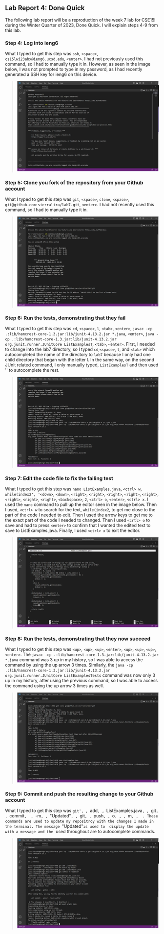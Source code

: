 ## Lab Report 4: Done Quick
The following lab report will be a reproduction of the week 7 lab for CSE15l during the Winter Quarter of 2023, Done Quick. 
I will explain steps 4-9 from this lab. 

### Step 4: Log into ieng6
What I typed to get this step was `ssh`, `<space>`, `cs15lwi23abx@ieng6.ucsd.edu`, `<enter>`. I had not previously used this 
command, so I had to manually type it in. However, as seen in the image below, I was not prompted to type in my password, as 
I had recently generated a SSH key for ieng6 on this device. 
>![Image](lab-report-4-image-1.png)

### Step 5: Clone you fork of the repository  from your Github account 
What I typed to get this step was `git`, `<space>`, `clone`, `<space>`, `git@github.com:sierralira/lab7.git`, `<enter>`. I had
not recently used this command, so I had to manually type it in. 
>![Image](lab-report-4-image-2.png)

### Step 6: Run the tests, demonstrating that they fail
What I typed to get this step was `cd`, `<space>`, `l`, `<tab>`, `<enter>`, `javac -cp .:lib/hamcrest-core-1.3.jar:lib/junit-4.13.2.jar *.java`, 
`<enter>`, `java -cp .:lib/hamcrest-core-1.3.jar:lib/junit-4.13.2.jar org.junit.runner.JUnitCore ListExamplesT`, `<tab>`, `<enter>`. First, I needed to change into the lab7 directory, so I typed `cd`,`<space>`, `l`, and `<tab>` which autocompleted
the name of the directory to `lab7` because I only had one child directory that began with the letter l. In the same way, on the second 
JUnit related command, I only manually typed, `ListExamplesT` and then used '<tab>' to autocomplete the rest. 
>![Image](lab-report-4-image-4.png)

### Step 7: Edit the code file to fix the failing test
What I typed to get this step was `nano ListExamples.java`, `<ctrl> w`, `while(index2', '<down>`, `<down>`, `<right>`, `<right>`,
`<right>`, `<right>`, `<right>`, `<right>`, `<right>`, `<right>`, `<backspace>`, `2`, `<ctrl> o`, `<enter>`, `<ctrl> x`. I used 
the `nano` command to pull up the editor seen in the image below. Then I used, `<ctrl> w` to search for the text, `while(index2`, to get me 
close to the part of the code I needed to edit. Then I used the arrow keys to get me to the exact part of the code I needed to 
changed. Then I used `<crtl> o` to save and had to press `<enter>` to confirm that I wanted the edited text to save to ListExamples.java. Finally, 
I used `<ctrl> x` to exit the editor. 
>![Image](lab-report-4-image-5.png)

### Step 8: Run the tests, demonstrating that they now succeed
What I typed to get this step was `<up>`, `<up>`, `<up>`, `<enter>`, `<up>`, `<up>`, `<up>`, `<enter>`. The  `javac -cp .:lib/hamcrest-core-1.3.jar:lib/junit-4.13.2.jar *.java` command was 3 up in 
my history, so I was able to access the command by using the up arrow 3 times. Similarly, the `java -cp .:lib/hamcrest-core-1.3.jar:lib/junit-4.13.2.jar org.junit.runner.JUnitCore ListExamplesTests` 
command was now only 3 up in my history, after using the previous command, so I was able to access the command using the up arrow 3 times as well. 
>![Image](lab-report-4-image-6.png)

### Step 9: Commit  and push the resulting change to your Github account
What I typed to get this step was `git', `<space>`, `add`, `<space>`, `ListExamples.java`, `<enter>`, `git`, `<space>`, `commit`, 
 `<space>`, `-m`, `<space>`, `"Updated"`, `<enter>`, `git`, `<space>`, `push`, `<space>`, `o`, `<tab>`, `<space>`, `m`, `<tab>`, 
  `<enter>`. These commands are used to update my repositroy with the changes I made in the terminal. The message `"Updated"` is used to 
  display the update with a message and the `<tab>` used throughout are to autocomplete commands. 
>![Image](lab-report-4-image-7.png)
